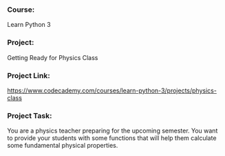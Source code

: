 ### Course:
Learn Python 3

### Project:
Getting Ready for Physics Class

### Project Link:
https://www.codecademy.com/courses/learn-python-3/projects/physics-class

### Project Task:
You are a physics teacher preparing for the upcoming semester. You want to provide your students with some functions that will help them calculate some fundamental physical properties.
